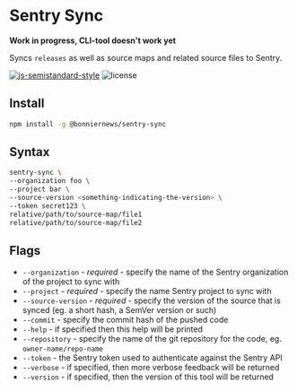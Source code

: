 # Sentry Sync

**Work in progress, CLI-tool doesn't work yet**

Syncs `releases` as well as source maps and related source files to Sentry.

[![js-semistandard-style](https://img.shields.io/badge/code%20style-semistandard-brightgreen.svg?style=flat)](https://github.com/Flet/semistandard)
![license](https://img.shields.io/github/license/BonnierNews/node-sentry-sync.svg)

## Install

```bash
npm install -g @bonniernews/sentry-sync
```

## Syntax

```bash
sentry-sync \
--organization foo \
--project bar \
--source-version <something-indicating-the-version> \
--token secret123 \
relative/path/to/source-map/file1
relative/path/to/source-map/file2
```

## Flags

* `--organization` - _required_ - specify the name of the Sentry organization of the project to sync with
* `--project` - _required_ - specify the name Sentry project to sync with
* `--source-version` - _required_ - specify the version of the source that is synced (eg. a short hash, a SemVer version or such)
* `--commit` - specify the commit hash of the pushed code
* `--help` - if specified then this help will be printed
* `--repository` - specify the name of the git repository for the code, eg. `owner-name/repo-name`
* `--token` - the Sentry token used to authenticate against the Sentry API
* `--verbose` - if specified, then more verbose feedback will be returned
* `--version` - if specified, then the version of this tool will be returned
